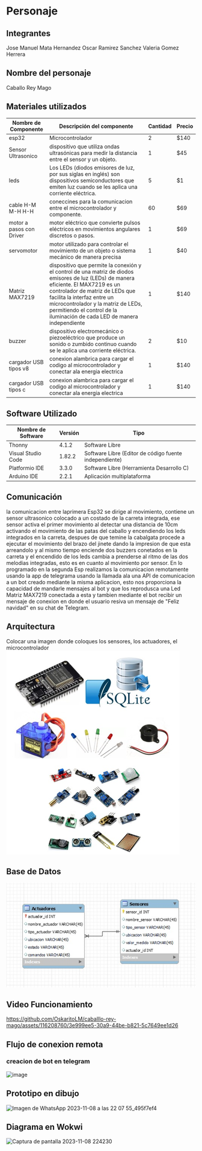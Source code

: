 # Personaje
## Integrantes
Jose Manuel Mata Hernandez
Oscar Ramirez Sanchez
Valeria Gomez Herrera
## Nombre del personaje
Caballo Rey Mago
## Materiales utilizados
| Nombre de Componente   | Descripción del componente | Cantidad | Precio |
|------------------------|-----------------------------|----------|--------|
| esp32                  | Microcontrolador           | 2        | $140    |
| Sensor Ultrasonico           |  dispositivo que utiliza ondas ultrasónicas para medir la distancia entre el sensor y un objeto.| 1        | $45    |
| leds         | Los LEDs (diodos emisores de luz, por sus siglas en inglés) son dispositivos semiconductores que emiten luz cuando se les aplica una corriente eléctrica.| 5       | $1    |
| cable H-M M-H H-H                  | coneccines para la comunicacion entre el microcontrolador y componente.|   60     | $69    |
| motor a pasos con Driver                | motor eléctrico que convierte pulsos eléctricos en movimientos angulares discretos o pasos.| 1       | $69   |
| servomotor | motor utilizado para controlar el movimiento de un objeto o sistema mecánico de manera precisa| 1       | $40   |
| Matriz MAX7219| dispositivo que permite la conexión y el control de una matriz de diodos emisores de luz (LEDs) de manera eficiente. El MAX7219 es un controlador de matriz de LEDs que facilita la interfaz entre un microcontrolador y la matriz de LEDs, permitiendo el control de la iluminación de cada LED de manera independiente | 1        | $140    |
| buzzer| dispositivo electromecánico o piezoeléctrico que produce un sonido o zumbido continuo cuando se le aplica una corriente eléctrica.|   2  | $10    |
| cargador USB tipos v8 | conexion alambrica para cargar el codigo al microcontrolador y conectar ala energia electrica   | 1        | $140    |
| cargador USB tipos c | conexion alambrica para cargar el codigo al microcontrolador y conectar ala energia electrica   | 1        | $140    |



 ## Software Utilizado
|Nombre de Software|Versión|Tipo|
|--|--|--|
|Thonny|4.1.2|Software Libre|
|Visual Studio Code|1.82.2|Software Libre (Editor de código fuente independiente)|
|Platformio IDE|3.3.0|Software Libre (Herramienta Desarrollo C)|
|Arduino IDE|2.2.1|Aplicación multiplataforma|


## Comunicación
la comunicacion entre laprimera Esp32 se dirige al movimiento, contiene un sensor ultrasonico colocado a un costado de la carreta integrada, ese sensor activa el primer movimiento al detectar una distancia de 10cm activando el movimiento de las patas del caballo y encendiendo los leds integrados en la carreta, despues de que temine la cabalgata procede a ejecutar el movimiento del brazo del jinete dando la impresion de que esta arreandolo y al mismo tiempo enciende dos buzzers conetados en la carreta y el encendido de los leds cambia a prenderse al ritmo de las dos melodias integradas, esto es en cuanto al movimiento por sensor.
En lo programado en la segunda Esp realizamos la comunicacion remotamente usando la app de telegrama usando la llamada ala una API de comunicacion a un bot creado mediante la misma aplicacion, esto nos proporciona la capacidad de mandarle mensajes al bot y que los reprodusca una Led Matriz MAX7219 conectada a esta y tambien mediante el bot recibir un mensaje de conexion en donde el usuario resiva un mensaje de "Feliz navidad" en su chat de Telegram.
## Arquitectura
Colocar una imagen donde coloques los sensores, los actuadores, el microcontrolador
![Imagen de los componentes, la arquitectura](https://github.com/RamiroHerreraX/Personaje/blob/main/imagenes/Arquitectura.jpg?raw=true)

## Base de Datos
![Imagen del modelo relacional de la base de datos](https://github.com/RamiroHerreraX/Personaje/blob/main/imagenes/Modelo%20Relacional%20BD.jpg?raw=true)

## Video Funcionamiento

https://github.com/OskaritoLM/caballlo-rey-mago/assets/116208760/3e999ee5-30a9-44be-b821-5c7649ee1d26

## Flujo de conexion remota
### creacion de bot en telegram
![image](https://github.com/OskaritoLM/caballlo-rey-mago/assets/116208760/1d5e96b7-9179-45e8-8b91-a14a67ef500a)


## Prototipo en dibujo
![Imagen de WhatsApp 2023-11-08 a las 22 07 55_495f7ef4](https://github.com/18Manu/Personaje/assets/116208760/d20bba6b-53a1-44a6-b7f2-bc16c7301c58)


## Diagrama en Wokwi
![Captura de pantalla 2023-11-08 224230](https://github.com/18Manu/Personaje/assets/116208760/f76099b5-0a13-466f-8a16-abd65436611f)
